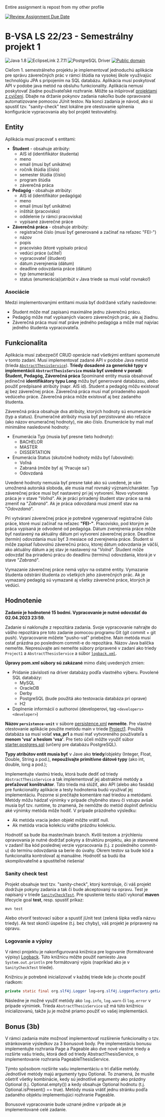 

Entire assignment is repost from my other profile


[![Review Assignment Due Date](https://classroom.github.com/assets/deadline-readme-button-8d59dc4de5201274e310e4c54b9627a8934c3b88527886e3b421487c677d23eb.svg)](https://classroom.github.com/a/1o1kSoBw)
# B-VSA LS 22/23 - Semestrálny projekt 1

![Java 1.8](https://img.shields.io/badge/Java-1.8-red)
![EclipseLink 2.7.11](https://img.shields.io/badge/EclipseLink-2.7.11-blue)
![PostgreSQL Driver](https://img.shields.io/badge/PostgreSQL-42.5.4-green)
[![Public domain](https://img.shields.io/badge/License-Unlicense-lightgray)](https://unlicense.org)

Cieľom 1. semestrálneho projektu je implementovať jednoduchú aplikácie pre správu záverečných prác
v rámci štúdia na vysokej škole využívajúc technológiu JPA s pripojením na SQL databázu. Aplikácia musí poskytovať
API v podobe java metód na obsluhu funkcionality. Aplikácia nemusí poskytovať žiadne používateľské rozhranie. Môžte
sa inšpirovať [projektami z cvičení](https://github.com/Interes-Group/b-vsa-cvicenia). Dbajte na držanie pokynov
zadania nakoľko bude opravované automatizovane pomocou JUnit testov. Na konci zadania je návod, ako si spustiť tzv.
"sanity-check" test lokálne pre otestovanie splnenia konfigurácie vypracovania aby bol projekt testovateľný.

## Entity

Aplikácia musí pracovať s entitami:

- **Študent** - obsahuje atribúty:
    - AIS id (identifikátor študenta)
    - meno
    - email (musí byť unikátne)
    - ročník štúdia (číslo)
    - semester štúdia (číslo)
    - program štúdia
    - záverečná práca
- **Pedagóg** - obsahuje atribúty:
    - AIS id (identifikátor pedagóga)
    - meno
    - email (musí byť unikátne)
    - inštitút (pracovisko)
    - oddelenie (v rámci pracoviska)
    - vypísané záverečné práce
- **Záverečná práca** - obsahuje atribúty:
    - registračné číslo (musí byť generované a začínať na reťazec "FEI-")
    - názov
    - popis
    - pracovisko (ktoré vypísalo prácu)
    - vedúci práce (učiteľ)
    - vypracovateľ (študent)
    - dátum zverejnenia (dátum)
    - deadline odovzdania práce (dátum)
    - typ (enumerácia)
    - status (enumerácia)(atribút v Java triede sa musí volať rovnako!)

### Asociácie

Medzi implementovanými entitami musia byť dodržané vzťahy nasledovne:

- Študent môže mať zapísanú maximálne jednu záverečnú prácu.
- Pedagóg môže mať vypísaných viacero záverečných prác, ale aj žiadnu.
- Záverečná práca musí mať práve jedného pedagóga a môže mať najviac jedného študenta vypracovateľa.

## Funkcionalita

Aplikácia musí zabezpečiť CRUD operácie nad všetkými entitami spomenuté v tomto zadaní. Musí implementovať zadané API
v podobe Java metód (trieda [`AbstractThesisService`](src/main/java/sk/stuba/fei/uim/vsa/pr1/AbstractThesisService.java)).
**Triedy dosadené za generické typy v implementácii `AbstractThesisService` musia byť uvedené v poradí: Študent, Pedagóg, Záverečná práca**
Spomínané entity musia obsahovať jedinečné **identifikátory typu Long** môžu byť generované databázou, alebo použiť predpísané atribúty (napr. AIS id). 
Študent a pedagóg môžu existovať aj bez záverečnej práce. Záverečná práca musí mať priradeného aspoň vedúceho práce.
Záverečná práca môže existovať aj bez zadaného študenta.

Záverečná práca obsahuje dva atribúty, ktorých hodnoty sú enumerácie (typ a status). Enumeračné atribúty musia byť
perzistované ako reťazce (ako názov enumeračnej hodnoty), nie ako číslo. Enumerácie by mali mať minimálne nasledovné hodnoty:

- Enumerácia Typ (musia byť presne tieto hodnoty):
    - BACHELOR
    - MASTER
    - DISSERTATION
- Enumerácia Status (skutočné hodnoty môžu byť ľubovolné):
    - Voľná
    - Zabraná (môže byť aj 'Pracuje sa')
    - Odovzdaná

Uvedené hodnoty nemusia byť presne také ako sú uvedené, je vám umožnená autorská sloboda, ale musia mať rovnaký význam/charakter.
Typ záverečnej práce musí byť nastavený pri jej vytvorení. Novo vytvorená práca je v stave "_Voľná_". Ak je práci priradený študent
stav práce sa má zmeniť na "_Zabraná_". Ak je práca odovzdaná musí zmeniť stav na "_Odovzdaná_". 

Pri vytváraní záverečnej práce je potrebné vygenerovať registračné číslo práce, ktoré musí začínať na reťazec **"FEI-"**.
Pracovisko, pod ktorým je práca vypísaná je odvodené od pedagóga. Dátum zverejnenia práce môže byť nastavený na aktuálny dátum
pri vytvorení záverečnej práce. Deadline (termín) odovzdania musí byť 3 mesiace od zverejnenia práce. Študent si môže zapísať 
ľubovolnú záverečnú prácu, ktorej dátum odovzdania je väčší, ako aktuálny dátum a jej stav je nastavený na "_Volná_".
Študent môže odovzdať iba priradenú prácu do deadlinu (termínu) odovzdania, ktorá je v stave "_Zabraná_".

Vymazanie záverečnej práce nemá vplyv na ostatné entity. Vymazanie študenta odstráni študenta zo všetkých jeho záverečných
prác. Ak je vymazaný pedagóg sú vymazané aj všetky záverečné práce, ktorých je vedúci.

## Hodnotenie

**Zadanie je hodnotené 15 bodmi. Vypracovanie je nutné odovzdať do 02.04.2023 23:59.**

Zadanie si naklonujte z repozitára zadania. Svoje vypracovanie nahrajte do vášho repozitára pre toto zadanie pomocou
programu Git (git commit + git push). Vypracovanie môžete "pusho-vať" priebežne. Main metóda musí ostať prázdna po
poslednom commit-e do repozitára. Názov Java balíčka nemeňte. Nepresúvajte ani nemeňte súbory pripravené v zadaní ako
triedy `Project1` a `AbstractThesisService` a súbor [`logback.xml`](src/main/resources/logback.xml).

**Úpravy pom.xml súbory sú zakázané** mimo ďalej uvedených zmien:

- Pridanie závislosti na driver databázy podľa vlastného výberu. Povolené SQL databázy:
    - MySQL
    - OracleDB
    - Derby
    - PostgreSQL (bude použitá ako testovacia databáza pri oprave)
    - H2
- Doplnenie informácií o authorovi (developerovi, tag `<developers><developer>`)

**Názov `persistence-unit`** v súbore [persistence.xml](src/main/resources/META-INF/persistence.xml) **nemeňte**. Pre
vlastné otestovanie aplikácie použite metódu main v triede [Project1](src/main/java/sk/stuba/fei/uim/vsa/pr1/pr1/Project1.java).
Použitá databáza sa musí volať **vsa_pr1** a musí mať vytvoreného používateľa s **menom 'vsa' a heslom 'vsa'**. Pre
tieto účeli môžte využiť súbor [starter.postgres.sql](configs/starter.postgres.sql) (určený pre databázu PostgreSQL).

**Typy atribútov entít musia byť** v Jave ako **triedy**/objekty (Integer, Float, Double, String a pod.),
**nepoužívajte primitívne dátové typy** (ako int, double, long a pod.);

Implementujte vlastnú triedu, ktorá bude dediť od triedy `AbstractThesisService` a tak implementovať jej
abstraktné metódy a **preťažovať konštruktor**. Táto trieda má slúžiť, ako API (alebo ako fasáda) pre funkcionality aplikácie
a testy hodnotenia budú využívať jej implementáciu. Pozorne si prečítajte komentáre nad triedou a metódami.
Metódy môžu hádzať výnimky v prípade chybného stavu či vstupu avšak musia byť tzv. runtime, to znamená, že
nemôžte do metód doplniť definíciu aké výnimky metóda môže hodiť. V prípade prázdneho výsledku:

- Ak metóda vracia jeden objekt môžte vrátiť null.
- Ak metóda vracia kolekciu vráťte prázdnu kolekciu.

Hodnotiť sa bude iba master/main branch. Kvôli testom a zrýchleniu opravovania je nutné dodržať pokyny a štruktúru
projektu, ako je stanovené v zadaní! Iba kód poslednej verzie vypracovania (t.j. z posledného commit-u) do termínu
odovzdania sa berie do úvahy. Okrem testov sa bude kód a funkcionalita kontrolovať aj manuálne. Hodnotiť sa budú iba
skompilovateľné a spustiteľné riešenia!

### Sanity check test

Projekt obsahuje test tzv. "sanity-check", ktorý kontroluje, či váš projekt dodržuje pokyny zadania a tak či bude 
akceptovaný na opravu. Test je napísaný v triede [`SanityCheckTest`](src/test/java/sk/stuba/fei/uim/vsa/pr1/SanityCheckTest.java).
Pre spustenie testu stačí vykonať **maven** lifecycle goal **test**, resp. spustiť príkaz:

```shell
mvn test
```

Alebo otvoriť testovací súbor a spustiť jUnit test (zelená šípka vedľa názvu triedy). Ak test skončí úspešne (t.j. bez chyby),
váš projekt je pripravený na opravu.

### Logovanie a výpisy

V rámci projektu je nakonfigurovaná knižnica pre logovanie (formátované výpisy) [Logback](https://www.baeldung.com/logback). Túto knižnicu môžte použiť namiesto
Java `System.out.println` pre formátovaný výpis (napríklad ako je v `SanityCheckTest` triede).

Knižnicu je potrebné inicializovať v každej triede kde ju chcete použiť riadkom:

```Java
private static final org.slf4j.Logger log=org.slf4j.LoggerFactory.getLogger(<názov triedy ktorú treba logovať>.class);
```

Následne je možné využiť metódy ako `log.info`, `log.warn` či `log.error` v prípade výnimiek. Trieda `AbstractThesisService`
už má túto knižnicu inicializovanú, takže ju je možné priamo použiť vo vašej implementácii.

## Bonus (3b)

V rámci zadania máte možnosť implementovať rozšírenie funkcionality o tzv. stránkovanie výsledkov za 3 bonusové body.
Pre implementáciu bonusu implementujte rozhrania Page a Pageable ako dve nové vlastné triedy a rozšírte vašu triedu,
ktorá dedí od triedy AbstractThesisService, o implementovanie rozhrania PageableThesisService.

Týmto spôsobom rozšírite vašu implementáciu o tri ďalšie metódy. Jednotlivé metódy majú argumenty typu Optional.
To znamená, že musíte ošetriť všetky kombinácie, kedy sú jednotlivé argumenty ako prázdny Optional (t.j. Optional.empty())
a kedy obsahuje Optional hodnotu (t.j. Optional.isPresent() == true). Metódy musia vrátiť jednu stránku podľa zadaného
objektu implementujúci rozhranie Pageable.

Bonusové vypracovanie bude uznané jedine v prípade ak je implementované celé zadanie.
